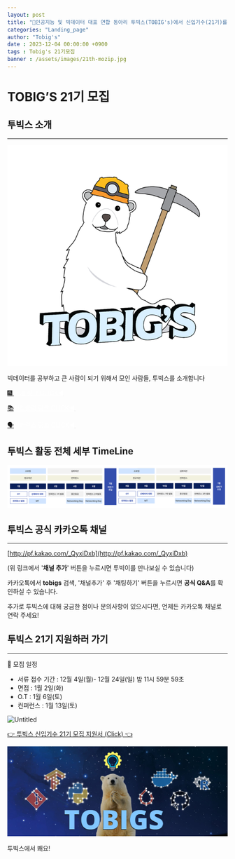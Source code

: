 ```yaml
---
layout: post
title: "🎇인공지능 및 빅데이터 대표 연합 동아리 투빅스(TOBIG's)에서 신입기수(21기)를 모집합니다.🎇"
categories: "Landing_page"
author: "Tobig's"
date : 2023-12-04 00:00:00 +0900
tags : Tobig's 21기모집
banner : /assets/images/21th-mozip.jpg
---
```


# **TOBIG’S 21기 모집**

## **투빅스 소개**

---

![Untitled](/assets/images/Tobig2.png)

빅데이터를 공부하고 큰 사람이 되기 위해서 모인 사람들, 투빅스를 소개합니다

[🎆 <span style="color:white"><U>소개 링크 CLICK◀</U></span>](https://www.notion.so/CLICK-e74a26737a8c42e0965e1520b7f6d768?pvs=21)

[📚<span style="color:white"><U>커리큘럼 링크 CLICK◀</U></span>](https://www.notion.so/CLICK-9b2b34483f0f4a3e86d60637d6b2806b?pvs=21)

[🗣<span style="color:white"><U>컨퍼런스 링크 CLICK◀</U></span>](https://www.notion.so/CLICK-d48f8fab2154479aa257b5f7e5fe5b00?pvs=21)

## 투빅스 활동 전체 세부 TimeLine

![Untitled](/assets/images/21timeline.png)

## 투빅스 공식 카카오톡 채널

---

[http://pf.kakao.com/_QyxiDxb](http://pf.kakao.com/_QyxiDxb)

(위 링크에서 '**채널 추가**' 버튼을 누르시면 투빅이를 만나보실 수 있습니다)

카카오톡에서 **tobigs** 검색, '채널추가' 후 '채팅하기' 버튼을 누르시면 **공식 Q&A**를 확인하실 수 있습니다. 

추가로 투빅스에 대해 궁금한 점이나 문의사항이 있으시다면, 언제든 카카오톡 채널로 연락 주세요! 

## 투빅스 21기 지원하러 가기

---
📢 모집 일정

- 서류 접수 기간 : 12월 4일(월)- 12월 24일(일) 밤 11시 59분 59초
- 면접 : 1월 2일(화)
- O.T : 1월 6일(토)
- 컨퍼런스 : 1월 13일(토)

![Untitled](/assets/images/21th-mozip.jpg)

[👉 투빅스 신입기수 21기 모집 지원서 (Click) 👈](https://forms.gle/aiWmTs4KoyXLwzK76)

![투빅스에서 봬요!](/assets/images/banners/home.jpeg)

투빅스에서 봬요!
